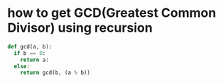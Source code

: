 # how to get GCD(Greatest Common Divisor) using recursion

```python
def gcd(a, b):
  if b == 0:
    return a:
  else:
    return gcd(b, (a % b))
```
